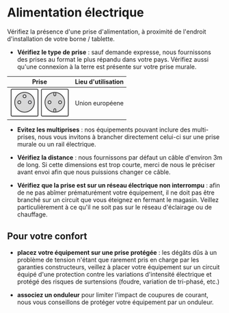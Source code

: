# Alimentation électrique

Vérifiez la présence d'une prise d'alimentation, à proximité de l'endroit d'installation de votre borne / tablette.

- **Vérifiez le type de prise** : sauf demande expresse, nous fournissons des prises au format le plus répandu dans votre pays. Vérifiez aussi qu'une connexion à la terre est présente sur votre prise murale. 

|Prise|Lieu d'utilisation|
|---|---|
|![Prise E](prise-type-e.png) ![Prise F](prise-type-f.png)| Union européene|

- **Evitez les multiprises** : nos équipements pouvant inclure des multi-prises, nous vous invitons à brancher directement celui-ci sur une prise murale ou un rail électrique.

- **Vérifiez la distance** : nous fournissons par défaut un câble d'environ 3m de long. Si cette dimensions est trop courte, merci de nous le préciser avant envoi afin que nous puissions changer ce câble.

- **Vérifiez que la prise est sur un réseau électrique non interrompu** : afin de ne pas abîmer prématurément votre équipement, il ne doit pas être branché sur un circuit que vous éteignez en fermant le magasin. Veillez particulièrement à ce qu'il ne soit pas sur le réseau d'éclairage ou de chauffage.


## Pour votre confort

- **placez votre équipement sur une prise protégée** : les dégâts dûs à un problème de tension n'étant que rarement pris en charge par les garanties constructeurs, veillez à placer votre équipement sur un circuit équipé d'une protection contre les variations d'intensité électrique et protégé des risques de surtensions (foudre, variation de tri-phasé, etc.)

- **associez un onduleur** pour limiter l'impact de coupures de courant, nous vous conseillons de protéger votre équipement par un onduleur.